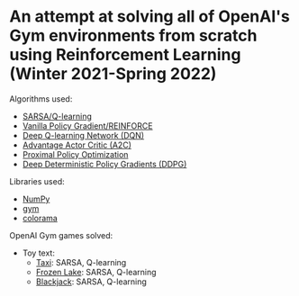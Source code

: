 # An attempt at solving all of OpenAI's Gym environments from scratch using Reinforcement Learning (Winter 2021-Spring 2022)

Algorithms used:
- [SARSA/Q-learning](https://www.cse.unsw.edu.au/~cs9417ml/RL1/algorithms.html)
- [Vanilla Policy Gradient/REINFORCE](https://spinningup.openai.com/en/latest/algorithms/vpg.html#background)
- [Deep Q-learning Network (DQN)](https://www.cs.toronto.edu/~vmnih/docs/dqn.pdf)
- [Advantage Actor Critic (A2C)](https://arxiv.org/pdf/1602.01783.pdf)
- [Proximal Policy Optimization](https://spinningup.openai.com/en/latest/algorithms/ppo.html)
- [Deep Deterministic Policy Gradients (DDPG)](https://spinningup.openai.com/en/latest/algorithms/ddpg.html)

Libraries used:
- [NumPy](https://numpy.org/)
- [gym](https://gym.openai.com/)
- [colorama](https://pypi.org/project/colorama/)

OpenAI Gym games solved:
- Toy text:
    - [Taxi](https://gym.openai.com/envs/Taxi-v3/): SARSA, Q-learning
    - [Frozen Lake](https://gym.openai.com/envs/FrozenLake-v0/): SARSA, Q-learning
    - [Blackjack](https://gym.openai.com/envs/Blackjack-v0/): SARSA, Q-learning
